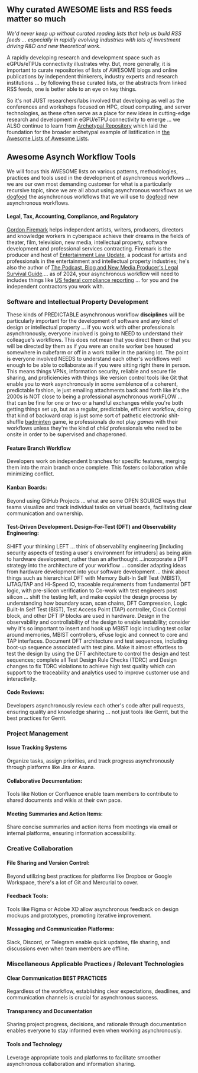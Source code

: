 ## Why curated AWESOME lists and RSS feeds matter so much

*We'd never keep up without curated reading lists that help us build RSS feeds ... especially in rapidly evolving industries with lots of investment driving R&D and new theoretical work.*

A rapidly developing research and development space such as eGPUs/eTPUs connectivity illustrates why. But, more generally, it is important to curate repositories of lists of AWESOME blogs and online publications by independent thinkerers, industry experts and research institutions ... by following these curated lists, or the abstracts from linked RSS feeds, one is better able to an eye on key things.  

So it's not JUST researchers/labs involved that developing as well as the conferences and workshops focused on HPC, cloud computing, and server technologies, as these often serve as a place for new ideas in cutting-edge research and development in eGPU/eTPU connectivity to emerge ... we ALSO continue to learn from [Archetypal Repository](https://github.com/sindresorhus/awesome) which laid the foundation for the broader archetypal example of listification in [the Awesome Lists of Awesome Lists](TheArchetype.md).

## Awesome Asynch Workflow Tools

We will focus this AWESOME lists on various patterns, methodologies, practices and tools used in the development of asynchronous workflows ... we are our own most demanding customer for what is a particularly recursive topic, since we are all about using asynchronous workflows as we [dogfood](https://en.wikipedia.org/wiki/Eating_your_own_dog_food) the asynchronous workflows that we will use to [dogfood](https://en.wikipedia.org/wiki/Eating_your_own_dog_food) new asynchronous workflows.

#### Legal, Tax, Accounting, Compliance, and Regulatory

[Gordon Firemark](https://firemark.com/about/gordon-firemark/) helps independent artists, writers, producers, directors and knowledge workers in cyberspace achieve their dreams in the fields of theater, film, television, new media, intellectual property, software development and professional services contracting. Firemark is the producer and host of [Entertainment Law Update](http://entertainmentlawupdate.com/), a podcast for artists and professionals in the entertainment and intellectual property industries; he's also the author of [The Podcast, Blog and New Media Producer's Legal Survival Guide](http://podcastlawbook.com/).... as of 2024, your asynchronous workflow will need to includes things like [US federal compliance reporting](https://firemark.com/2023/12/22/new-for-2024-federal-reporting-requirement-affects-most-small-businesses) ... for you and the independent contractors you work with.

### Software and Intellectual Property Development

These kinds of PREDICTABLE asynchronous workflow **disciplines** will be particularly important for the development of software and any kind of design or intellectual property ... if you work with other professionals asynchronously, everyone involved is going to NEED to understand their colleague's workflows. This does not mean that you direct them or that you will be directed by them as if you were an onsite worker bee housed somewhere in cubefarm or off in a work trailer in the parking lot. The point is everyone involved NEEDS to understand each other's workflows well enough to be able to collaborate as if you were sitting right there in person. This means things VPNs, information security, reliable and secure file sharing, and proficiencies with things like version control tools like Git that enable you to work asynchronously in some semblence of a coherent, predictable fashion, ie just emailing attachments back and forth like it's the 2000s is NOT close to being a professional asynchronous workFLOW ... that can be fine for one or two or a handful exchanges while you're both getting things set up, but as a regular, predictable, efficient workflow, doing that kind of backward crap is just some sort of pathetic electronic shit-shuffle [badminten](https://en.wikipedia.org/wiki/Badminton) game, ie professionals do not play *games* with their workflows unless they're the kind of *child* professionals who need to be onsite in order to be supervised and chaperoned.

#### Feature Branch Workflow

Developers work on independent branches for specific features, merging them into the main branch once complete. This fosters collaboration while minimizing conflict.

#### Kanban Boards: 

Beyond using GitHub Projects ... what are some OPEN SOURCE ways that teams visualize and track individual tasks on virtual boards, facilitating clear communication and ownership.

#### Test-Driven Development. Design-For-Test (DFT) and Observability Engineering: 

SHIFT your thinking LEFT ... think of observability engineering [including security aspects of testing a user's environment for intruders] as being akin to hardware development, rather than an afterthought ...incorporate a DFT strategy into the architecture of your workflow ... consider adapting ideas from hardware development into your software development ... think about things such as hierarchical DFT with Memory Built-In Self Test (MBIST), IJTAG/TAP and Hi-Speed IO, traceable requirements from fundamental DFT logic, with pre-silicon verification to Co-work with test engineers post silicon ... shift the testing left, and make *copilot* the design process by understanding how boundary scan, scan chains, DFT Compression, Logic Built-In Self Test (BIST), Test Access Point (TAP) controller, Clock Control block, and other DFT IP blocks are used in hardware. Design in the observability and controllability of the design to enable testability; consider why it's so important to insert and hook up MBIST logic including test collar around memories, MBIST controllers, eFuse logic and connect to core and TAP interfaces.
Document DFT architecture and test sequences, including boot-up sequence associated with test pins. Make it almost effortless to test the design by using the DFT architecture to control the design and test sequences; complete all Test Design Rule Checks (TDRC) and Design changes to fix TDRC violations to achieve high test quality which can support to the traceability and analytics used to improve customer use and interactivity.

#### Code Reviews: 

Developers asynchronously review each other's code after pull requests, ensuring quality and knowledge sharing ... not just tools like Gerrit, but the best practices for Gerrit.

### Project Management

#### Issue Tracking Systems

Organize tasks, assign priorities, and track progress asynchronously through platforms like Jira or Asana.

#### Collaborative Documentation:

Tools like Notion or Confluence enable team members to contribute to shared documents and wikis at their own pace.

#### Meeting Summaries and Action Items: 

Share concise summaries and action items from meetings via email or internal platforms, ensuring information accessibility.

### Creative Collaboration

#### File Sharing and Version Control: 
Beyond utilizing best practices for platforms like Dropbox or Google Workspace, there's a lot of Git and Mercurial to cover.

#### Feedback Tools: 

Tools like Figma or Adobe XD allow asynchronous feedback on design mockups and prototypes, promoting iterative improvement.

#### Messaging and Communication Platforms:

Slack, Discord, or Telegram enable quick updates, file sharing, and discussions even when team members are offline.

### Miscellaneous Applicable Practices / Relevant Technologies

#### Clear Communication BEST PRACTICES

Regardless of the workflow, establishing clear expectations, deadlines, and communication channels is crucial for asynchronous success.

#### Transparency and Documentation

Sharing project progress, decisions, and rationale through documentation enables everyone to stay informed even when working asynchronously.

#### Tools and Technology

Leverage appropriate tools and platforms to facilitate smoother asynchronous collaboration and information sharing.  
